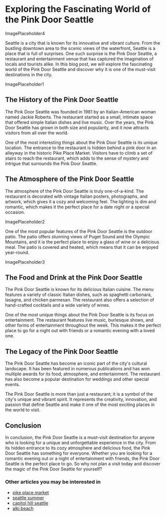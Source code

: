 # Exploring the Fascinating World of the Pink Door Seattle

ImagePlaceholder4

Seattle is a city that is known for its innovative and vibrant culture. From the bustling downtown area to the scenic views of the waterfront, Seattle is a place that is full of surprises. One such surprise is the Pink Door Seattle, a restaurant and entertainment venue that has captured the imagination of locals and tourists alike. In this blog post, we will explore the fascinating world of the Pink Door Seattle and discover why it is one of the must-visit destinations in the city.

ImagePlaceholder1

## The History of the Pink Door Seattle

The Pink Door Seattle was founded in 1981 by an Italian-American woman named Jackie Roberts. The restaurant started as a small, intimate space that offered simple Italian dishes and live music. Over the years, the Pink Door Seattle has grown in both size and popularity, and it now attracts visitors from all over the world.

One of the most interesting things about the Pink Door Seattle is its unique location. The entrance to the restaurant is hidden behind a pink door in an alleyway in the historic Pike Place Market. Visitors have to climb a set of stairs to reach the restaurant, which adds to the sense of mystery and intrigue that surrounds the Pink Door Seattle.

## The Atmosphere of the Pink Door Seattle

The atmosphere of the Pink Door Seattle is truly one-of-a-kind. The restaurant is decorated with vintage Italian posters, photographs, and artwork, which gives it a cozy and welcoming feel. The lighting is dim and romantic, which makes it the perfect place for a date night or a special occasion.

ImagePlaceholder2

One of the most popular features of the Pink Door Seattle is the outdoor patio. The patio offers stunning views of Puget Sound and the Olympic Mountains, and it is the perfect place to enjoy a glass of wine or a delicious meal. The patio is covered and heated, which means that it can be enjoyed year-round.

ImagePlaceholder3

## The Food and Drink at the Pink Door Seattle

The Pink Door Seattle is known for its delicious Italian cuisine. The menu features a variety of classic Italian dishes, such as spaghetti carbonara, lasagna, and chicken parmesan. The restaurant also offers a selection of hand-crafted cocktails and a wide variety of wines.

One of the most unique things about the Pink Door Seattle is its focus on entertainment. The restaurant features live music, burlesque shows, and other forms of entertainment throughout the week. This makes it the perfect place to go for a night out with friends or a romantic evening with a loved one.

## The Legacy of the Pink Door Seattle

The Pink Door Seattle has become an iconic part of the city's cultural landscape. It has been featured in numerous publications and has won multiple awards for its food, atmosphere, and entertainment. The restaurant has also become a popular destination for weddings and other special events.

The Pink Door Seattle is more than just a restaurant; it is a symbol of the city's unique and vibrant spirit. It represents the creativity, innovation, and passion that define Seattle and make it one of the most exciting places in the world to visit.

## Conclusion

In conclusion, the Pink Door Seattle is a must-visit destination for anyone who is looking for a unique and unforgettable experience in the city. From its hidden entrance to its cozy atmosphere and delicious food, the Pink Door Seattle has something for everyone. Whether you are looking for a romantic evening out or a night of entertainment with friends, the Pink Door Seattle is the perfect place to go. So why not plan a visit today and discover the magic of the Pink Door Seattle for yourself?
### Other articles you may be interested in

- [pike place market](pike-place-market)
- [seattle summer](seattle-summer)
- [capitol hill seattle](capitol-hill-seattle)
- [alki beach](alki-beach)

